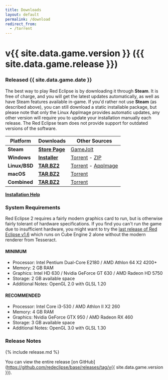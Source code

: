 ```yaml
---
title: Downloads
layout: default
permalink: /download
redirect_from:
  - /torrent
---
```


# v{{ site.data.game.version }} ({{ site.data.game.release }})
### Released {{ site.data.game.date }}

The best way to play Red Eclipse is by downloading it through <span class="fab fa-steam" aria-hidden="true"></span> **Steam**. It is free of charge, and you will get the latest updates automatically, as well as have Steam features available in-game. If you'd rather not use <span class="fab fa-steam" aria-hidden="true"></span> **Steam** (as described above), you can still download a static installable package, but please note that only the Linux AppImage provides automatic updates, any other version will require you to update your installation manually each release. The Red Eclipse team does not provide support for outdated versions of the software.

Platform                                                             | Downloads                           | Other Sources
---------------------------------------------------------------------|-------------------------------------|-------------------------------------
<span class="fab fa-steam" aria-hidden="true"></span> **Steam**  | **[Store Page](/steam)**      | [GameJolt](/gamejolt)
<span class="fab fa-windows" aria-hidden="true"></span> **Windows**  | **[Installer](/download/win)**      | [Torrent](/download/torrent/win) - [ZIP](/download/zip)
<span class="fab fa-linux" aria-hidden="true"></span> **Linux/BSD**  | **[TAR.BZ2](/download/nix)**        | [Torrent](/download/torrent/nix) - [AppImage](/download/appimage)
<span class="fab fa-apple" aria-hidden="true"></span> **macOS**      | **[TAR.BZ2](/download/mac)**        | [Torrent](/download/torrent/mac)
<span class="fas fa-archive" aria-hidden="true"></span> **Combined** | **[TAR.BZ2](/download/combined)**   | [Torrent](/download/torrent/combined)

**[Installation Help](/docs/Install-Guide)**

### System Requirements
Red Eclipse 2 requires a fairly modern graphics card to run, but is otherwise fairly tolerant of hardware specifications. If you find you can't run the game due to insufficient hardware, you might want to try the [last release of Red Eclipse v1.6](https://github.com/redeclipse/base/releases/tag/v1.6.0) which runs on Cube Engine 2 alone without the modern renderer from Tesseract.

#### MINIMUM
* Processor: Intel Pentium Dual-Core E2180 / AMD Athlon 64 X2 4200+
* Memory: 2 GB RAM
* Graphics: Intel HD 630 / Nvidia GeForce GT 630 / AMD Radeon HD 5750
* Storage: 2 GB available space
* Additional Notes: OpenGL 2.0 with GLSL 1.20

#### RECOMMENDED
* Processor: Intel Core i3-530 / AMD Athlon II X2 260
* Memory: 4 GB RAM
* Graphics: Nvidia GeForce GTX 950 / AMD Radeon RX 460
* Storage: 3 GB available space
* Additional Notes: OpenGL 3.0 with GLSL 1.30

### Release Notes

{% include release.md %}

You can view the entire release [on GitHub](https://github.com/redeclipse/base/releases/tag/v{{ site.data.game.version }}).
